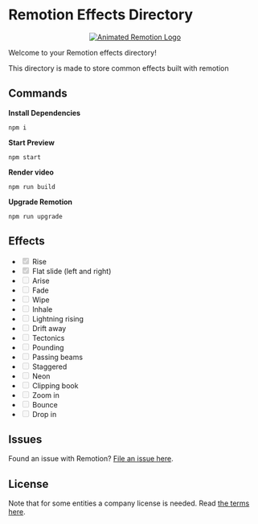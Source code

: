 # Remotion Effects Directory

<p align="center">
  <a href="https://github.com/remotion-dev/logo">
    <picture>
      <source media="(prefers-color-scheme: dark)" srcset="https://github.com/remotion-dev/logo/raw/main/animated-logo-banner-dark.gif">
      <img alt="Animated Remotion Logo" src="https://github.com/remotion-dev/logo/raw/main/animated-logo-banner-light.gif">
    </picture>
  </a>
</p>

Welcome to your Remotion effects directory!

<p>This directory is made to store common effects built with remotion</p>

## Commands

**Install Dependencies**

```console
npm i
```

**Start Preview**

```console
npm start
```

**Render video**

```console
npm run build
```

**Upgrade Remotion**

```console
npm run upgrade
```

## Effects

<ul class="contains-task-list">
<li class="task-list-item"><input type="checkbox" id="" disabled="" class="task-list-item-checkbox" checked> Rise</li>
<li class="task-list-item"><input type="checkbox" id="" disabled="" class="task-list-item-checkbox" checked> Flat slide (left and right)</li>
<li class="task-list-item"><input type="checkbox" id="" disabled="" class="task-list-item-checkbox" > Arise</li>
<li class="task-list-item"><input type="checkbox" id="" disabled="" class="task-list-item-checkbox"> Fade</li>
<li class="task-list-item"><input type="checkbox" id="" disabled="" class="task-list-item-checkbox"> Wipe</li>
<li class="task-list-item"><input type="checkbox" id="" disabled="" class="task-list-item-checkbox"> Inhale</li>
<li class="task-list-item"><input type="checkbox" id="" disabled="" class="task-list-item-checkbox"> Lightning rising</li>
<li class="task-list-item"><input type="checkbox" id="" disabled="" class="task-list-item-checkbox"> Drift away</li>
<li class="task-list-item"><input type="checkbox" id="" disabled="" class="task-list-item-checkbox"> Tectonics</li>
<li class="task-list-item"><input type="checkbox" id="" disabled="" class="task-list-item-checkbox"> Pounding</li>
<li class="task-list-item"><input type="checkbox" id="" disabled="" class="task-list-item-checkbox"> Passing beams</li>
<li class="task-list-item"><input type="checkbox" id="" disabled="" class="task-list-item-checkbox"> Staggered</li>
<li class="task-list-item"><input type="checkbox" id="" disabled="" class="task-list-item-checkbox"> Neon</li>
<li class="task-list-item"><input type="checkbox" id="" disabled="" class="task-list-item-checkbox"> Clipping book</li>
<li class="task-list-item"><input type="checkbox" id="" disabled="" class="task-list-item-checkbox"> Zoom in</li>
<li class="task-list-item"><input type="checkbox" id="" disabled="" class="task-list-item-checkbox"> Bounce</li>
<li class="task-list-item"><input type="checkbox" id="" disabled="" class="task-list-item-checkbox"> Drop in</li>
</ul>

## Issues

Found an issue with Remotion? [File an issue here](https://github.com/remotion-dev/remotion/issues/new).

## License

Note that for some entities a company license is needed. Read [the terms here](https://github.com/remotion-dev/remotion/blob/main/LICENSE.md).
